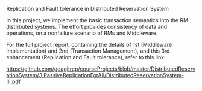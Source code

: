 Replication and Fault tolerance in Distributed Reservation System

In this project, we implement the basic transaction semantics into the RM distributed systems. The effort provides consistency of data and operations, on a non­failure scenario of RMs and Middleware.

For the full project report, containing the details of 1st (Middleware implementation) and 2nd (Transaction Management), and this 3rd enhancement (Replication and Fault tolerance), refer to this link:

https://github.com/gdagitrep/courseProjects/blob/master/DistributedReservationSystem/3.PassiveReplicationForAll/DistributedReservationSystem-III.pdf
